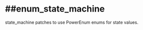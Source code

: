 ##enum_state_machine
==================

state_machine patches to use PowerEnum enums for state values.
